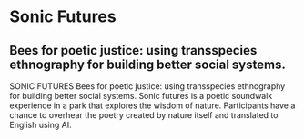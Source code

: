 # Sonic Futures

## Bees for poetic justice: using transspecies ethnography for building better social systems.

SONIC FUTURES
Bees for poetic justice: using transspecies ethnography for building better social systems. Sonic futures is a poetic soundwalk experience in a park that explores the wisdom of nature. Participants have a chance to overhear the poetry created by nature itself and translated to English using AI.

